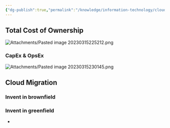 ```yaml
---
{"dg-publish":true,"permalink":"/knowledge/information-technology/cloud/cloud/","dgPassFrontmatter":true,"noteIcon":"📝"}
---
```


## Total Cost of Ownership

![Attachments/Pasted image 20230315225212.png](/img/user/Attachments/Pasted%20image%2020230315225212.png)

### CapEx & OpsEx

![Attachments/Pasted image 20230315230145.png](/img/user/Attachments/Pasted%20image%2020230315230145.png)

## Cloud Migration

### Invent in brownfield

### Invent in greenfield

-
